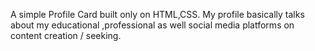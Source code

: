 A simple Profile Card built only on HTML,CSS.
My profile basically talks about my educational ,professional as well social media platforms on content creation / seeking.
